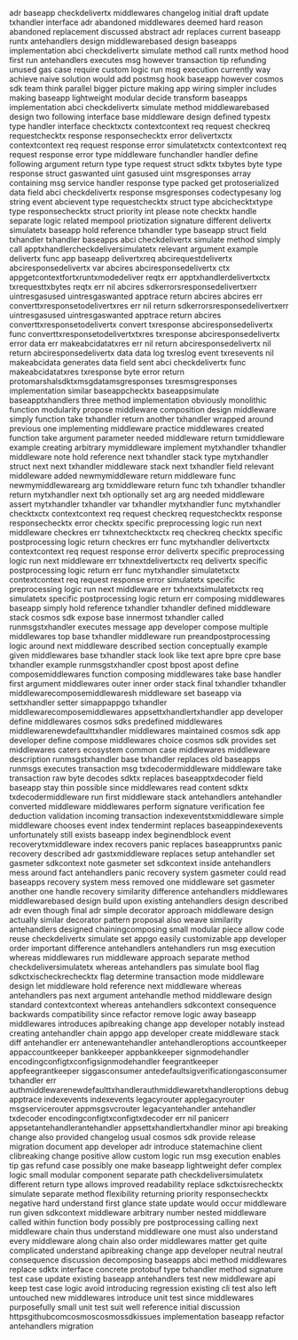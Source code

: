 adr baseapp checkdelivertx middlewares changelog initial draft update txhandler interface adr abandoned middlewares deemed hard reason abandoned replacement discussed abstract adr replaces current baseapp runtx antehandlers design middlewarebased design baseapps implementation abci checkdelivertx simulate method call runtx method hood first run antehandlers executes msg however transaction tip refunding unused gas case require custom logic run msg execution currently way achieve naive solution would add postmsg hook baseapp however cosmos sdk team think parallel bigger picture making app wiring simpler includes making baseapp lightweight modular decide transform baseapps implementation abci checkdelivertx simulate method middlewarebased design two following interface base middleware design defined typestx type handler interface checktxctx contextcontext req request checkreq requestchecktx response responsechecktx error delivertxctx contextcontext req request response error simulatetxctx contextcontext req request response error type middleware funchandler handler define following argument return type type request struct sdktx txbytes byte type response struct gaswanted uint gasused uint msgresponses array containing msg service handler response type packed get protoserialized data field abci checkdelivertx response msgresponses codectypesany log string event abcievent type requestchecktx struct type abcichecktxtype type responsechecktx struct priority int please note checktx handle separate logic related mempool priotization signature different delivertx simulatetx baseapp hold reference txhandler type baseapp struct field txhandler txhandler baseapps abci checkdelivertx simulate method simply call apptxhandlercheckdeliversimulatetx relevant argument example delivertx func app baseapp delivertxreq abcirequestdelivertx abciresponsedelivertx var abcires abciresponsedelivertx ctx appgetcontextfortxruntxmodedeliver reqtx err apptxhandlerdelivertxctx txrequesttxbytes reqtx err nil abcires sdkerrorsresponsedelivertxerr uintresgasused uintresgaswanted apptrace return abcires abcires err converttxresponsetodelivertxres err nil return sdkerrorsresponsedelivertxerr uintresgasused uintresgaswanted apptrace return abcires converttxresponsetodelivertx convert txresponse abciresponsedelivertx func converttxresponsetodelivertxtxres txresponse abciresponsedelivertx error data err makeabcidatatxres err nil return abciresponsedelivertx nil return abciresponsedelivertx data data log txreslog event txresevents nil makeabcidata generates data field sent abci checkdelivertx func makeabcidatatxres txresponse byte error return protomarshalsdktxmsgdatamsgresponses txresmsgresponses implementation similar baseappchecktx baseappsimulate baseapptxhandlers three method implementation obviously monolithic function modularity propose middleware composition design middleware simply function take txhandler return another txhandler wrapped around previous one implementing middleware practice middlewares created function take argument parameter needed middleware return txmiddleware example creating arbitrary mymiddleware implement mytxhandler txhandler middleware note hold reference next txhandler stack type mytxhandler struct next next txhandler middleware stack next txhandler field relevant middleware added newmymiddleware return middleware func newmymiddlewarearg arg txmiddleware return func txh txhandler txhandler return mytxhandler next txh optionally set arg arg needed middleware assert mytxhandler txhandler var txhandler mytxhandler func mytxhandler checktxctx contextcontext req request checkreq requestchecktx response responsechecktx error checktx specific preprocessing logic run next middleware checkres err txhnextchecktxctx req checkreq checktx specific postprocessing logic return checkres err func mytxhandler delivertxctx contextcontext req request response error delivertx specific preprocessing logic run next middleware err txhnextdelivertxctx req delivertx specific postprocessing logic return err func mytxhandler simulatetxctx contextcontext req request response error simulatetx specific preprocessing logic run next middleware err txhnextsimulatetxctx req simulatetx specific postprocessing logic return err composing middlewares baseapp simply hold reference txhandler txhandler defined middleware stack cosmos sdk expose base innermost txhandler called runmsgstxhandler executes message app developer compose multiple middlewares top base txhandler middleware run preandpostprocessing logic around next middleware described section conceptually example given middlewares base txhandler stack look like text apre bpre cpre base txhandler example runmsgstxhandler cpost bpost apost define composemiddlewares function composing middlewares take base handler first argument middlewares outer inner order stack final txhandler txhandler middlewarecomposemiddlewaresh middleware set baseapp via settxhandler setter simappappgo txhandler middlewarecomposemiddlewares appsettxhandlertxhandler app developer define middlewares cosmos sdks predefined middlewares middlewarenewdefaulttxhandler middlewares maintained cosmos sdk app developer define compose middlewares choice cosmos sdk provides set middlewares caters ecosystem common case middlewares middleware description runmsgstxhandler base txhandler replaces old baseapps runmsgs executes transaction msg txdecodermiddleware middleware take transaction raw byte decodes sdktx replaces baseapptxdecoder field baseapp stay thin possible since middlewares read content sdktx txdecodermiddleware run first middleware stack antehandlers antehandler converted middleware middlewares perform signature verification fee deduction validation incoming transaction indexeventstxmiddleware simple middleware chooses event index tendermint replaces baseappindexevents unfortunately still exists baseapp index beginendblock event recoverytxmiddleware index recovers panic replaces baseappruntxs panic recovery described adr gastxmiddleware replaces setup antehandler set gasmeter sdkcontext note gasmeter set sdkcontext inside antehandlers mess around fact antehandlers panic recovery system gasmeter could read baseapps recovery system mess removed one middleware set gasmeter another one handle recovery similarity difference antehandlers middlewares middlewarebased design build upon existing antehandlers design described adr even though final adr simple decorator approach middleware design actually similar decorator pattern proposal also weave similarity antehandlers designed chainingcomposing small modular piece allow code reuse checkdelivertx simulate set appgo easily customizable app developer order important difference antehandlers antehandlers run msg execution whereas middlewares run middleware approach separate method checkdeliversimulatetx whereas antehandlers pas simulate bool flag sdkctxischeckrechecktx flag determine transaction mode middleware design let middleware hold reference next middleware whereas antehandlers pas next argument antehandle method middleware design standard contextcontext whereas antehandlers sdkcontext consequence backwards compatibility since refactor remove logic away baseapp middlewares introduces apibreaking change app developer notably instead creating antehandler chain appgo app developer create middleware stack diff antehandler err antenewantehandler antehandleroptions accountkeeper appaccountkeeper bankkeeper appbankkeeper signmodehandler encodingconfigtxconfigsignmodehandler feegrantkeeper appfeegrantkeeper siggasconsumer antedefaultsigverificationgasconsumer txhandler err authmiddlewarenewdefaulttxhandlerauthmiddlewaretxhandleroptions debug apptrace indexevents indexevents legacyrouter applegacyrouter msgservicerouter appmsgsvcrouter legacyantehandler antehandler txdecoder encodingconfigtxconfigtxdecoder err nil panicerr appsetantehandlerantehandler appsettxhandlertxhandler minor api breaking change also provided changelog usual cosmos sdk provide release migration document app developer adr introduce statemachine client clibreaking change positive allow custom logic run msg execution enables tip gas refund case possibly one make baseapp lightweight defer complex logic small modular component separate path checkdeliversimulatetx different return type allows improved readability replace sdkctxisrechecktx simulate separate method flexibility returning priority responsechecktx negative hard understand first glance state update would occur middleware run given sdkcontext middleware arbitrary number nested middleware called within function body possibly pre postprocessing calling next middleware chain thus understand middleware one must also understand every middleware along chain also order middlewares matter get quite complicated understand apibreaking change app developer neutral neutral consequence discussion decomposing baseapps abci method middlewares replace sdktx interface concrete protobuf type txhandler method signature test case update existing baseapp antehandlers test new middleware api keep test case logic avoid introducing regression existing cli test also left untouched new middlewares introduce unit test since middlewares purposefully small unit test suit well reference initial discussion httpsgithubcomcosmoscosmossdkissues implementation baseapp refactor antehandlers migration